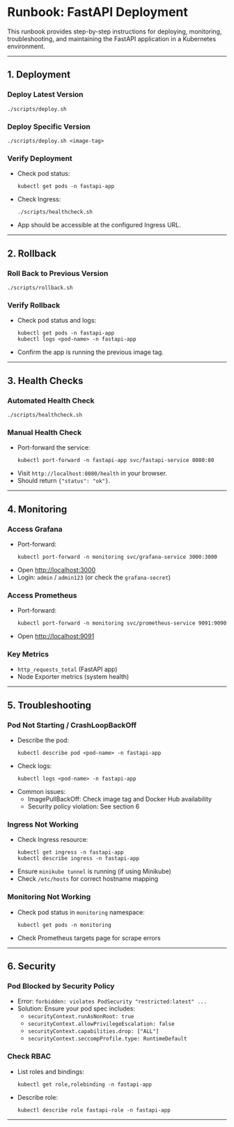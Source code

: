 # Runbook: FastAPI Deployment

This runbook provides step-by-step instructions for deploying, monitoring, troubleshooting, and maintaining the FastAPI application in a Kubernetes environment.

---

## 1. Deployment

### Deploy Latest Version
```
./scripts/deploy.sh
```

### Deploy Specific Version
```
./scripts/deploy.sh <image-tag>
```

### Verify Deployment
- Check pod status:
  ```
  kubectl get pods -n fastapi-app
  ```
- Check Ingress:
  ```
  ./scripts/healthcheck.sh
  ```
- App should be accessible at the configured Ingress URL.

---

## 2. Rollback

### Roll Back to Previous Version
```
./scripts/rollback.sh
```

### Verify Rollback
- Check pod status and logs:
  ```
  kubectl get pods -n fastapi-app
  kubectl logs <pod-name> -n fastapi-app
  ```
- Confirm the app is running the previous image tag.

---

## 3. Health Checks

### Automated Health Check
```
./scripts/healthcheck.sh
```

### Manual Health Check
- Port-forward the service:
  ```
  kubectl port-forward -n fastapi-app svc/fastapi-service 8080:80
  ```
- Visit `http://localhost:8080/health` in your browser.
- Should return `{"status": "ok"}`.

---

## 4. Monitoring

### Access Grafana
- Port-forward:
  ```
  kubectl port-forward -n monitoring svc/grafana-service 3000:3000
  ```
- Open [http://localhost:3000](http://localhost:3000)
- Login: `admin` / `admin123` (or check the `grafana-secret`)

### Access Prometheus
- Port-forward:
  ```
  kubectl port-forward -n monitoring svc/prometheus-service 9091:9090
  ```
- Open [http://localhost:9091](http://localhost:9091)

### Key Metrics
- `http_requests_total` (FastAPI app)
- Node Exporter metrics (system health)

---

## 5. Troubleshooting

### Pod Not Starting / CrashLoopBackOff
- Describe the pod:
  ```
  kubectl describe pod <pod-name> -n fastapi-app
  ```
- Check logs:
  ```
  kubectl logs <pod-name> -n fastapi-app
  ```
- Common issues:
  - ImagePullBackOff: Check image tag and Docker Hub availability
  - Security policy violation: See section 6

### Ingress Not Working
- Check Ingress resource:
  ```
  kubectl get ingress -n fastapi-app
  kubectl describe ingress -n fastapi-app
  ```
- Ensure `minikube tunnel` is running (if using Minikube)
- Check `/etc/hosts` for correct hostname mapping

### Monitoring Not Working
- Check pod status in `monitoring` namespace:
  ```
  kubectl get pods -n monitoring
  ```
- Check Prometheus targets page for scrape errors

---

## 6. Security

### Pod Blocked by Security Policy
- Error: `forbidden: violates PodSecurity "restricted:latest" ...`
- Solution: Ensure your pod spec includes:
  - `securityContext.runAsNonRoot: true`
  - `securityContext.allowPrivilegeEscalation: false`
  - `securityContext.capabilities.drop: ["ALL"]`
  - `securityContext.seccompProfile.type: RuntimeDefault`

### Check RBAC
- List roles and bindings:
  ```
  kubectl get role,rolebinding -n fastapi-app
  ```
- Describe role:
  ```
  kubectl describe role fastapi-role -n fastapi-app
  ```

---